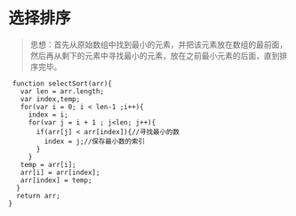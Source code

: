 # 选择排序


>思想：首先从原始数组中找到最小的元素，并把该元素放在数组的最前面，然后再从剩下的元素中寻找最小的元素，放在之前最小元素的后面，直到排序完毕。

```
 function selectSort(arr){ 
   var len = arr.length; 
   var index,temp; 
   for(var i = 0; i < len-1 ;i++){ 
     index = i; 
     for(var j = i + 1 ; j<len; j++){ 
       if(arr[j] < arr[index]){//寻找最小的数
         index = j;//保存最小数的索引
       } 
     } 
   temp = arr[i]; 
   arr[i] = arr[index]; 
   arr[index] = temp; 
  } 
  return arr; 
} 
  
```
